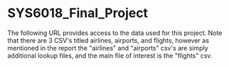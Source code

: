 # SYS6018_Final_Project

The following URL provides access to the data used for this project. Note that there are 3 CSV's titled airlines, airports, and flights, however as mentioned in the report the "airlines" and "airports" csv's are simply additional lookup files, and the main file of interest is the "flights" csv.

